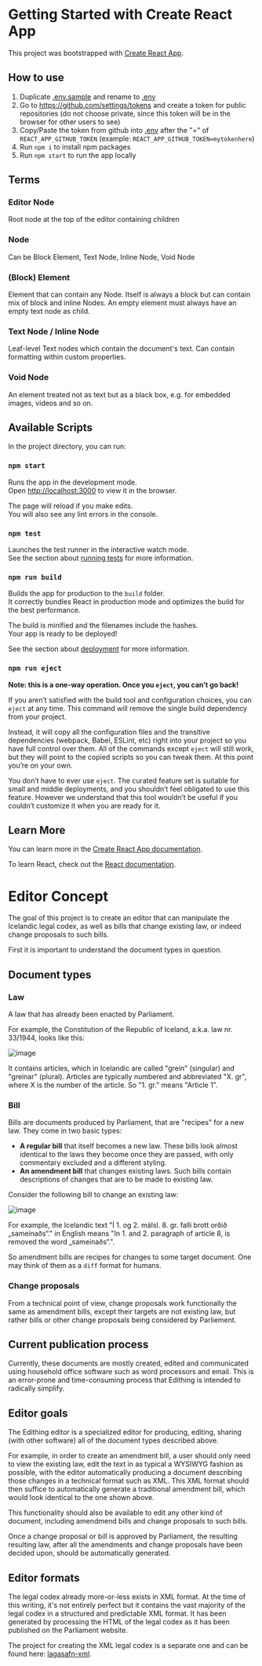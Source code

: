 # Getting Started with Create React App

This project was bootstrapped with [Create React App](https://github.com/facebook/create-react-app).

## How to use

1. Duplicate [.env.sample](.env.sample) and rename to [.env](.env)
2. Go to https://github.com/settings/tokens and create a token for public repositories (do not choose private, since this token will be in the browser for other users to see)
3. Copy/Paste the token from github into [.env](.env) after the "=" of `REACT_APP_GITHUB_TOKEN` (example: `REACT_APP_GITHUB_TOKEN=mytokenhere`) 
3. Run `npm i` to install npm packages
4. Run `npm start` to run the app locally

## Terms

### Editor Node
Root node at the top of the editor containing children

### Node
Can be Block Element, Text Node, Inline Node, Void Node

### (Block) Element
Element that can contain any Node. Itself is always a block but can contain mix of block and inline Nodes.
An empty element must always have an empty text node as child.

### Text Node / Inline Node
Leaf-level Text nodes which contain the document's text. Can contain formatting within custom properties.

### Void Node
An element treated not as text but as a black box, e.g. for embedded images, videos and so on.

## Available Scripts

In the project directory, you can run:

### `npm start`

Runs the app in the development mode.\
Open [http://localhost:3000](http://localhost:3000) to view it in the browser.

The page will reload if you make edits.\
You will also see any lint errors in the console.

### `npm test`

Launches the test runner in the interactive watch mode.\
See the section about [running tests](https://facebook.github.io/create-react-app/docs/running-tests) for more information.

### `npm run build`

Builds the app for production to the `build` folder.\
It correctly bundles React in production mode and optimizes the build for the best performance.

The build is minified and the filenames include the hashes.\
Your app is ready to be deployed!

See the section about [deployment](https://facebook.github.io/create-react-app/docs/deployment) for more information.

### `npm run eject`

**Note: this is a one-way operation. Once you `eject`, you can’t go back!**

If you aren’t satisfied with the build tool and configuration choices, you can `eject` at any time. This command will remove the single build dependency from your project.

Instead, it will copy all the configuration files and the transitive dependencies (webpack, Babel, ESLint, etc) right into your project so you have full control over them. All of the commands except `eject` will still work, but they will point to the copied scripts so you can tweak them. At this point you’re on your own.

You don’t have to ever use `eject`. The curated feature set is suitable for small and middle deployments, and you shouldn’t feel obligated to use this feature. However we understand that this tool wouldn’t be useful if you couldn’t customize it when you are ready for it.

## Learn More

You can learn more in the [Create React App documentation](https://facebook.github.io/create-react-app/docs/getting-started).

To learn React, check out the [React documentation](https://reactjs.org/).

# Editor Concept

The goal of this project is to create an editor that can manipulate the Icelandic legal codex, as well as bills that change existing law, or indeed change proposals to such bills.

First it is important to understand the document types in question.

## Document types

### Law

A law that has already been enacted by Parliament.

For example, the Constitution of the Republic of Iceland, a.k.a. law nr. 33/1944, looks like this:

![image](https://github.com/althingi-net/edithing/assets/1698313/62790387-3015-4bcd-a746-4a862e9c67d8)

It contains articles, which in Icelandic are called "grein" (singular) and "greinar" (plural). Articles are typically numbered and abbreviated "X. gr", where X is the number of the article. So "1. gr." means "Article 1".

### Bill

Bills are documents produced by Parliament, that are "recipes" for a new law. They come in two basic types:

- **A regular bill** that itself becomes a new law. These bills look almost identical to the laws they become once they are passed, with only commentary excluded and a different styling.
- **An amendment bill** that changes existing laws. Such bills contain descriptions of changes that are to be made to existing law.

Consider the following bill to change an existing law:

![image](https://github.com/althingi-net/edithing/assets/1698313/aa822e24-7e37-42b2-a4dd-73cca78d4641)

For example, the Icelandic text "Í 1. og 2. málsl. 8. gr. falli brott orðið „sameinaðs“." in English means "In 1. and 2. paragraph of article 8, is removed the word „sameinaðs“.".

So amendment bills are recipes for changes to some target document. One may think of them as a `diff` format for humans.

### Change proposals

From a technical point of view, change proposals work functionally the same as amendment bills, except their targets are not existing law, but rather bills or other change proposals being considered by Parliement.

## Current publication process

Currently, these documents are mostly created, edited and communicated using household office software such as word processors and email. This is an error-prone and time-consuming process that Edithing is intended to radically simplify.

## Editor goals

The Edithing editor is a specialized editor for producing, editing, sharing (with other software) all of the document types described above.

For example, in order to create an amendment bill, a user should only need to view the existing law, edit the text in as typical a WYSIWYG fashion as possible, with the editor automatically producing a document describing those changes in a technical format such as XML. This XML format should then suffice to automatically generate a traditional amendment bill, which would look identical to the one shown above.

This functionality should also be available to edit any other kind of document, including amendmend bills and change proposals to such bills.

Once a change proposal or bill is approved by Parliament, the resulting resulting law, after all the amendments and change proposals have been decided upon, should be automatically generated.

## Editor formats

The legal codex already more-or-less exists in XML format. At the time of this writing, it's not entirely perfect but it contains the vast majority of the legal codex in a structured and predictable XML format. It has been generated by processing the HTML of the legal codex as it has been published on the Parliament website.

The project for creating the XML legal codex is a separate one and can be found here: [lagasafn-xml](https://github.com/althingi-net/lagasafn-xml).
